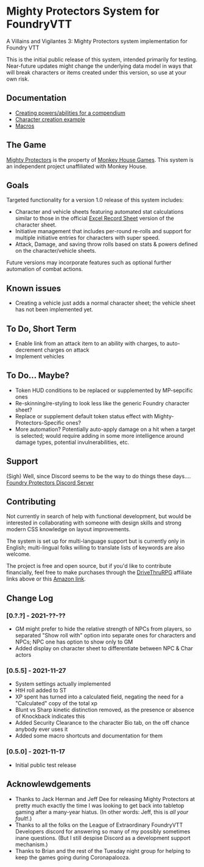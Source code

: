 # Mighty Protectors System for FoundryVTT
A Villains and Vigilantes 3:  Mighty Protectors system implementation for Foundry VTT

This is the initial public release of this system, intended primarily for testing.  Near-future updates might change the underlying data model in ways that will break characters or items created under this version, so use at your own risk.

## Documentation
- [Creating powers/abilities for a compendium](ability-example.md)
- [Character creation example](character-example.md)
- [Macros](macro-helpers.md)

## The Game
[Mighty Protectors](https://www.drivethrurpg.com/product/220501/VV-30-Mighty-Protectors?affiliate_id=1692486) is the property of [Monkey House Games](https://monkeyhousegames.com/).  This system is an independent project unaffiliated with Monkey House.

## Goals
Targeted functionality for a version 1.0 release of this system includes:
- Character and vehicle sheets featuring automated stat calculations similar to those in the official [Excel Record Sheet](https://www.drivethrurpg.com/product/222459/Mighty-Protectors-Excel-Record-Sheet-Pack?term=mighty+protectors?affiliate_id=1692486) version of the character sheet.
- Initiative management that includes per-round re-rolls and support for multiple initiative entries for characters with super speed.
- Attack, Damage, and saving throw rolls based on stats & powers defined on the character/vehicle sheets.

Future versions may incorporate features such as optional further automation of combat actions.

## Known issues
- Creating a vehicle just adds a normal character sheet; the vehicle sheet has not been implemented yet.

## To Do, Short Term
- Enable link from an attack item to an ability with charges, to auto-decrement charges on attack
- Implement vehicles

## To Do... Maybe?
- Token HUD conditions to be replaced or supplemented by MP-sepcific ones
- Re-skinning/re-styling to look less like the generic Foundry character sheet?
- Replace or supplement default token status effect with Mighty-Protectors-Specific ones?
- More automation?  Potentially auto-apply damage on a hit when a target is selected; would require adding in some more intelligence around damage types, potential invulnerabilities, etc.

## Support
(Sigh) Well, since Discord seems to be the way to do things these days.... [Foundry Protectors Discord Server](https://discord.gg/VU98efBCuP)

## Contributing
Not currently in search of help with functional development, but would be interested in collaborating with someone with design skills and strong modern CSS knowledge on layout improvements.

The system is set up for multi-language support but is currently only in English; multi-lingual folks willing to translate lists of keywords are also welcome.

The project is free and open source, but if you'd like to contribute financially, feel free to make purchases through the [DriveThruRPG](https://www.drivethrurpg.com/?affiliate_id=1692486) affiliate links above or this [Amazon link](https://amzn.to/3kGDqgc).


## Change Log


### [0.?.?] - 2021-??-??

- GM might prefer to hide the relative strength of NPCs from players, so separated "Show roll with" option into separate ones for characters and NPCs; NPC one has option to show only to GM
- Added display on character sheet to differentiate between NPC & Char actors


### [0.5.5] - 2021-11-27

- System settings actually implemented
- HtH roll added to ST
- XP spent has turned into a calculated field, negating the need for a "Calculated" copy of the total xp
- Blunt vs Sharp kinetic distinction removed, as the presence or absence of Knockback indicates this
- Added Security Clearance to the character Bio tab, on the off chance anybody ever uses it
- Added some macro shortcuts and documentation for them

### [0.5.0] - 2021-11-17

- Initial public test release

## Acknowlewdgements

- Thanks to Jack Herman and Jeff Dee for releasing Mighty Protectors at pretty much exactly the time I was looking to get back into tabletop gaming after a many-year hiatus.  (In other words:  Jeff, this is *all your fault*!.)
- Thanks to all the folks on the League of Extraordinary FoundryVTT Developers discord for answering so many of my possibly sometimes inane questions.  (But I still despise Discord as a development support mechanism.)
- Thanks to Brian and the rest of the Tuesday night group for helping to keep the games going during Coronapalooza.

